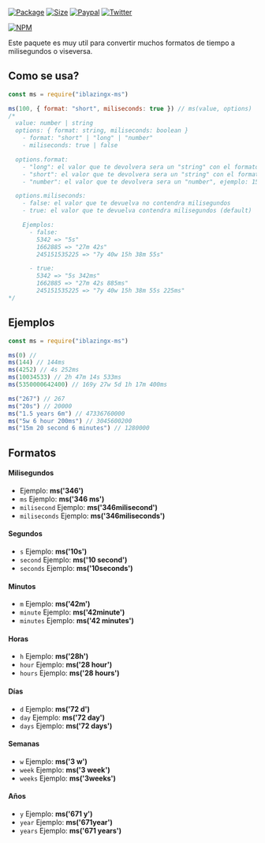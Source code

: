 
[![Package](https://img.shields.io/npm/v/iblazingx-ms?color=green&label=package)](https://www.npmjs.com/package/iblazingx-ms)
[![Size](https://img.shields.io/bundlephobia/min/iblazingx-ms)](https://www.npmjs.com/package/blx-discord_commands)
[![Paypal](https://img.shields.io/badge/donate-paypal-blue)](https://www.paypal.me/blazingx)
[![Twitter](https://img.shields.io/twitter/follow/IBlazingX?style=social)](https://www.twitter.com/IBlazingX)

[![NPM](https://nodei.co/npm/iblazingx-ms.png?downloads=true&downloadRank=true&stars=true)](https://www.npmjs.com/package/iblazingx-ms)


Este paquete es muy util para convertir muchos formatos de tiempo a milisegundos o viseversa.

## Como se usa?
```js
const ms = require("iblazingx-ms")

ms(100, { format: "short", miliseconds: true }) // ms(value, options)
/*
  value: number | string
  options: { format: string, miliseconds: boolean }
    - format: "short" | "long" | "number"
    - miliseconds: true | false

  options.format:
    - "long": el valor que te devolvera sera un "string" con el formato de tiempo largo, ejemplo: "3 days 1 hour"
    - "short": el valor que te devolvera sera un "string" con el formato de tiempo corto, ejemplo: "15h 3m 257ms" (default si "value" es un numero)
    - "number": el valor que te devolvera sera un "number", ejemplo: 15525 (default si "value" es un string)

  options.miliseconds:
    - false: el valor que te devuelva no contendra milisegundos
    - true: el valor que te devuelva contendra milisegundos (default)

    Ejemplos:
      - false:
        5342 => "5s"
        1662885 => "27m 42s"
        245151535225 => "7y 40w 15h 38m 55s"

      - true:
        5342 => "5s 342ms"
        1662885 => "27m 42s 885ms"
        245151535225 => "7y 40w 15h 38m 55s 225ms"
*/
```

## Ejemplos
```js
const ms = require("iblazingx-ms")

ms(0) // 
ms(144) // 144ms
ms(4252) // 4s 252ms
ms(10034533) // 2h 47m 14s 533ms
ms(5350000642400) // 169y 27w 5d 1h 17m 400ms

ms("267") // 267
ms("20s") // 20000
ms("1.5 years 6m") // 47336760000
ms("5w 6 hour 200ms") // 3045600200
ms("15m 20 second 6 minutes") // 1280000
```

## Formatos
#### Milisegundos
- Ejemplo: **ms('346')**
- `ms` Ejemplo: **ms('346 ms')**
- `milisecond` Ejemplo: **ms('346milisecond')**
- `miliseconds` Ejemplo: **ms('346miliseconds')**

#### Segundos
- `s` Ejemplo: **ms('10s')**
- `second` Ejemplo: **ms('10 second')**
- `seconds` Ejemplo: **ms('10seconds')**

#### Minutos
- `m` Ejemplo: **ms('42m')**
- `minute` Ejemplo: **ms('42minute')**
- `minutes` Ejemplo: **ms('42 minutes')**

#### Horas
- `h` Ejemplo: **ms('28h')**
- `hour` Ejemplo: **ms('28 hour')**
- `hours` Ejemplo: **ms('28 hours')**

#### Días
- `d` Ejemplo: **ms('72 d')**
- `day` Ejemplo: **ms('72 day')**
- `days` Ejemplo: **ms('72 days')**

#### Semanas
- `w` Ejemplo: **ms('3 w')**
- `week` Ejemplo: **ms('3 week')**
- `weeks` Ejemplo: **ms('3weeks')**

#### Años
- `y` Ejemplo: **ms('671 y')**
- `year` Ejemplo: **ms('671year')**
- `years` Ejemplo: **ms('671 years')**

